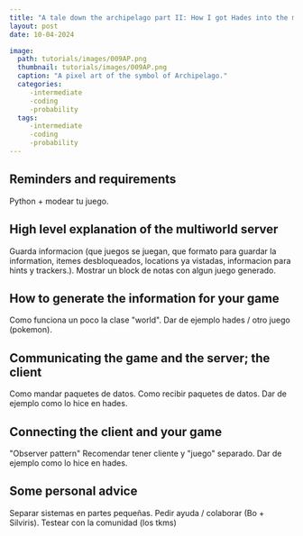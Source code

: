```yaml
---
title: "A tale down the archipelago part II: How I got Hades into the multiworld" 
layout: post
date: 10-04-2024

image: 
  path: tutorials/images/009AP.png 
  thumbnail: tutorials/images/009AP.png
  caption: "A pixel art of the symbol of Archipelago."
  categories:
     -intermediate
     -coding
     -probability
  tags:
     -intermediate
     -coding
     -probability
---
```


<h2> Reminders and requirements </h2>

Python + modear tu juego.

<h2> High level explanation of the multiworld server </h2>

Guarda informacion (que juegos se juegan, que formato para guardar la information,
itemes desbloqueados, locations ya vistadas, informacion para hints y trackers.).
Mostrar un block de notas con algun juego generado.

<h2> How to generate the information for your game </h2>

Como funciona un poco la clase "world".
Dar de ejemplo hades / otro juego (pokemon).

<h2> Communicating the game and the server; the client </h2>

Como mandar paquetes de datos.
Como recibir paquetes de datos.
Dar de ejemplo como lo hice en hades.

<h2> Connecting the client and your game </h2>

"Observer pattern" 
Recomendar tener cliente y "juego" separado.
Dar de ejemplo como lo hice en hades.


<h2> Some personal advice </h2>


Separar sistemas en partes pequeñas.
Pedir ayuda / colaborar (Bo + Silviris).
Testear con la comunidad (los tkms)